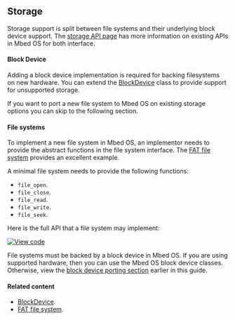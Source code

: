 <h2 id="contributing-storage">Storage</h2>

Storage support is split between file systems and their underlying block device support. The [storage API page](../apis/storage.html) has more information on existing APIs in Mbed OS for both interface.

#### Block Device

Adding a block device implementation is required for backing filesystems on new hardware. You can extend the [BlockDevice](https://os.mbed.com/docs/v5.11/mbed-os-api-doxy/classmbed_1_1_block_device.html) class to provide support for unsupported storage.

If you want to port a new file system to Mbed OS on existing storage options you can skip to the following section.

#### File systems

To implement a new file system in Mbed OS, an implementor needs to provide the abstract functions in the file system interface. The [FAT file system](https://os.mbed.com/docs/v5.11/mbed-os-api-doxy/_f_a_t_file_system_8h_source.html) provides an excellent example.

A minimal file system needs to provide the following functions:

- `file_open`.
- `file_close`.
- `file_read`.
- `file_write`.
- `file_seek`.

Here is the full API that a file system may implement:

[![View code](https://www.mbed.com/embed/?type=library)](https://os.mbed.com/docs/v5.11/mbed-os-api-doxy/classmbed_1_1_file_system.html)

File systems must be backed by a block device in Mbed OS. If you are using supported hardware, then you can use the Mbed OS block device classes. Otherwise, view the [block device porting section](#block-device) earlier in this guide.

#### Related content

- [BlockDevice](https://os.mbed.com/docs/v5.11/mbed-os-api-doxy/classmbed_1_1_block_device.html).
- [FAT file system](https://os.mbed.com/docs/v5.11/mbed-os-api-doxy/_f_a_t_file_system_8h_source.html).

